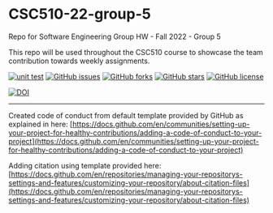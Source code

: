 # CSC510-22-group-5

Repo for Software Engineering Group HW - Fall 2022 - Group 5

This repo will be used throughout the CSC510 course to showcase the team contribution towards weekly assignments.

[![unit test](https://github.com/alunavat/CSC510-22-group-5/actions/workflows/unit-test.yml/badge.svg)](https://github.com/alunavat/CSC510-22-group-5/actions/workflows/unit-test.yml)
[![GitHub issues](https://img.shields.io/github/issues/alunavat/CSC510-22-group-5)](https://github.com/alunavat/CSC510-22-group-5/issues)
[![GitHub forks](https://img.shields.io/github/forks/alunavat/CSC510-22-group-5)](https://github.com/alunavat/CSC510-22-group-5/network)
[![GitHub stars](https://img.shields.io/github/stars/alunavat/CSC510-22-group-5)](https://github.com/alunavat/CSC510-22-group-5/stargazers)
[![GitHub license](https://img.shields.io/github/license/alunavat/CSC510-22-group-5)](https://github.com/alunavat/CSC510-22-group-5/blob/main/LICENSE)

[![DOI](https://zenodo.org/badge/527830891.svg)](https://zenodo.org/badge/latestdoi/527830891)

[^note]: This project is available under the MIT license. See the LICENSE file for more info.

---

Created code of conduct from default template provided by GitHub as explained in here: [https://docs.github.com/en/communities/setting-up-your-project-for-healthy-contributions/adding-a-code-of-conduct-to-your-project](https://docs.github.com/en/communities/setting-up-your-project-for-healthy-contributions/adding-a-code-of-conduct-to-your-project)

Adding citation using template provided here: [https://docs.github.com/en/repositories/managing-your-repositorys-settings-and-features/customizing-your-repository/about-citation-files](https://docs.github.com/en/repositories/managing-your-repositorys-settings-and-features/customizing-your-repository/about-citation-files)
